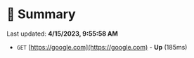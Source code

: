 # 📖 Summary
Last updated: **4/15/2023, 9:55:58 AM**

- `GET` [https://google.com](https://google.com) - **Up** (185ms)
